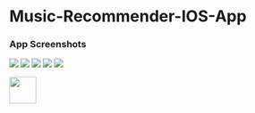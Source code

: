# Music-Recommender-IOS-App

### App Screenshots
![](Project_Pictures/home.png) ![](Project_Pictures/genreView.png) ![](Project_Pictures/artistView.png)
![](Project_Pictures/albumView.png) ![](Project_Pictures/tableView.png)

<img src="https://github.com/Project_Pictures/home.png" width="48">
